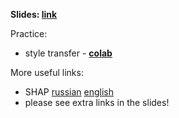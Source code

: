 __Slides: [link](https://disk.yandex.ru/i/Q_wrkqNEXJ4ztA)__ 


Practice: 
- style transfer - __[colab](https://colab.research.google.com/github/yandexdataschool/Practical_DL/blob/fall22/week07_interpretability/practice.ipynb)__


More useful links:
- SHAP [russian](https://www.youtube.com/watch?v=FEg7JiubxLU) [english](https://www.youtube.com/watch?v=ngOBhhINWb8)
- please see extra links in the slides!
